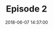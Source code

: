 ---
layout: post

title: "Episode 2"
date: 2018-06-07 14:37:00

duration: "14:50" # audio length in min
length: "14459510" # filesize in byte

file: "/assets/audio/horse.mp3"
file_type: "audio/mp3" # audio/x-m4a, audio/mpeg, video/quicktime, video/mp4, video/x-m4v, application/pdf, and document/x-epub

excerpt: "Write an excerpt here."

summary: "Write a summary here."

playercaption: "Podcast title is long title"

explicit: "no" #other option is no

block: "no" #means is shown in itunes
---